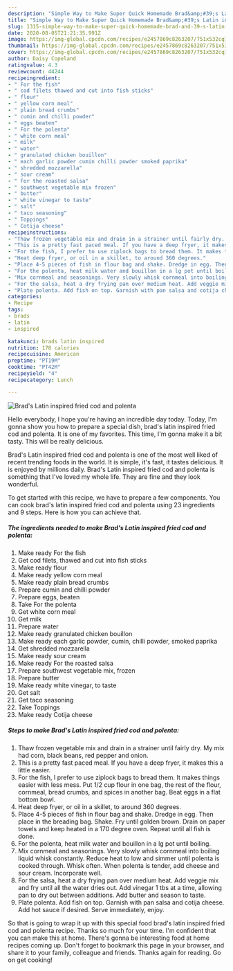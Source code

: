 ```yaml
---
description: "Simple Way to Make Super Quick Homemade Brad&amp;#39;s Latin inspired fried cod and polenta"
title: "Simple Way to Make Super Quick Homemade Brad&amp;#39;s Latin inspired fried cod and polenta"
slug: 1315-simple-way-to-make-super-quick-homemade-brad-and-39-s-latin-inspired-fried-cod-and-polenta
date: 2020-08-05T21:21:35.991Z
image: https://img-global.cpcdn.com/recipes/e2457869c8263207/751x532cq70/brads-latin-inspired-fried-cod-and-polenta-recipe-main-photo.jpg
thumbnail: https://img-global.cpcdn.com/recipes/e2457869c8263207/751x532cq70/brads-latin-inspired-fried-cod-and-polenta-recipe-main-photo.jpg
cover: https://img-global.cpcdn.com/recipes/e2457869c8263207/751x532cq70/brads-latin-inspired-fried-cod-and-polenta-recipe-main-photo.jpg
author: Daisy Copeland
ratingvalue: 4.3
reviewcount: 44244
recipeingredient:
- " For the fish"
- " cod filets thawed and cut into fish sticks"
- " flour"
- " yellow corn meal"
- " plain bread crumbs"
- " cumin and chilli powder"
- " eggs beaten"
- " For the polenta"
- " white corn meal"
- " milk"
- " water"
- " granulated chicken bouillon"
- " each garlic powder cumin chilli powder smoked paprika"
- " shredded mozzarella"
- " sour cream"
- " For the roasted salsa"
- " southwest vegetable mix frozen"
- " butter"
- " white vinegar to taste"
- " salt"
- " taco seasoning"
- " Toppings"
- " Cotija cheese"
recipeinstructions:
- "Thaw frozen vegetable mix and drain in a strainer until fairly dry. My mix had corn, black beans, red pepper and onion."
- "This is a pretty fast paced meal. If you have a deep fryer, it makes this a little easier."
- "For the fish, I prefer to use ziplock bags to bread them. It makes things easier with less mess. Put 1/2 cup flour in one bag, the rest of the flour, cornmeal, bread crumbs, and spices in another bag. Beat eggs in a flat bottom bowl."
- "Heat deep fryer, or oil in a skillet, to around 360 degrees."
- "Place 4-5 pieces of fish in flour bag and shake. Dredge in egg. Then place in the breading bag. Shake. Fry until golden brown. Drain on paper towels and keep heated in a 170 degree oven. Repeat until all fish is done."
- "For the polenta, heat milk water and bouillon in a lg pot until boiling."
- "Mix cornmeal and seasonings. Very slowly whisk cornmeal into boiling liquid whisk constantly. Reduce heat to low and simmer until polenta is cooked through. Whisk often. When polenta is tender, add cheese and sour cream. Incorporate well."
- "For the salsa, heat a dry frying pan over medium heat. Add veggie mix and fry until all the water dries out. Add vinegar 1 tbs at a time, allowing pan to dry out between additions. Add butter and season to taste."
- "Plate polenta. Add fish on top. Garnish with pan salsa and cotija cheese. Add hot sauce if desired. Serve immediately, enjoy."
categories:
- Recipe
tags:
- brads
- latin
- inspired

katakunci: brads latin inspired 
nutrition: 178 calories
recipecuisine: American
preptime: "PT19M"
cooktime: "PT42M"
recipeyield: "4"
recipecategory: Lunch

---
```



![Brad&#39;s Latin inspired fried cod and polenta](https://img-global.cpcdn.com/recipes/e2457869c8263207/751x532cq70/brads-latin-inspired-fried-cod-and-polenta-recipe-main-photo.jpg)

Hello everybody, I hope you're having an incredible day today. Today, I'm gonna show you how to prepare a special dish, brad&#39;s latin inspired fried cod and polenta. It is one of my favorites. This time, I'm gonna make it a bit tasty. This will be really delicious.

Brad&#39;s Latin inspired fried cod and polenta is one of the most well liked of recent trending foods in the world. It is simple, it's fast, it tastes delicious. It is enjoyed by millions daily. Brad&#39;s Latin inspired fried cod and polenta is something that I've loved my whole life. They are fine and they look wonderful.




To get started with this recipe, we have to prepare a few components. You can cook brad&#39;s latin inspired fried cod and polenta using 23 ingredients and 9 steps. Here is how you can achieve that.

<!--inarticleads1-->

##### The ingredients needed to make Brad&#39;s Latin inspired fried cod and polenta:

1. Make ready  For the fish
1. Get  cod filets, thawed and cut into fish sticks
1. Make ready  flour
1. Make ready  yellow corn meal
1. Make ready  plain bread crumbs
1. Prepare  cumin and chilli powder
1. Prepare  eggs, beaten
1. Take  For the polenta
1. Get  white corn meal
1. Get  milk
1. Prepare  water
1. Make ready  granulated chicken bouillon
1. Make ready  each garlic powder, cumin, chilli powder, smoked paprika
1. Get  shredded mozzarella
1. Make ready  sour cream
1. Make ready  For the roasted salsa
1. Prepare  southwest vegetable mix, frozen
1. Prepare  butter
1. Make ready  white vinegar, to taste
1. Get  salt
1. Get  taco seasoning
1. Take  Toppings
1. Make ready  Cotija cheese




<!--inarticleads2-->

##### Steps to make Brad&#39;s Latin inspired fried cod and polenta:

1. Thaw frozen vegetable mix and drain in a strainer until fairly dry. My mix had corn, black beans, red pepper and onion.
1. This is a pretty fast paced meal. If you have a deep fryer, it makes this a little easier.
1. For the fish, I prefer to use ziplock bags to bread them. It makes things easier with less mess. Put 1/2 cup flour in one bag, the rest of the flour, cornmeal, bread crumbs, and spices in another bag. Beat eggs in a flat bottom bowl.
1. Heat deep fryer, or oil in a skillet, to around 360 degrees.
1. Place 4-5 pieces of fish in flour bag and shake. Dredge in egg. Then place in the breading bag. Shake. Fry until golden brown. Drain on paper towels and keep heated in a 170 degree oven. Repeat until all fish is done.
1. For the polenta, heat milk water and bouillon in a lg pot until boiling.
1. Mix cornmeal and seasonings. Very slowly whisk cornmeal into boiling liquid whisk constantly. Reduce heat to low and simmer until polenta is cooked through. Whisk often. When polenta is tender, add cheese and sour cream. Incorporate well.
1. For the salsa, heat a dry frying pan over medium heat. Add veggie mix and fry until all the water dries out. Add vinegar 1 tbs at a time, allowing pan to dry out between additions. Add butter and season to taste.
1. Plate polenta. Add fish on top. Garnish with pan salsa and cotija cheese. Add hot sauce if desired. Serve immediately, enjoy.




So that is going to wrap it up with this special food brad&#39;s latin inspired fried cod and polenta recipe. Thanks so much for your time. I'm confident that you can make this at home. There's gonna be interesting food at home recipes coming up. Don't forget to bookmark this page in your browser, and share it to your family, colleague and friends. Thanks again for reading. Go on get cooking!
